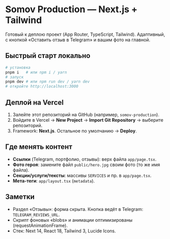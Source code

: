 # Somov Production — Next.js + Tailwind

Готовый к деплою проект (App Router, TypeScript, Tailwind). Адаптивный, с кнопкой «Оставить отзыв в Telegram» и вашим фото на главной.

## Быстрый старт локально
```bash
# установка
pnpm i   # или npm i / yarn
# запуск
pnpm dev # или npm run dev / yarn dev
# откройте http://localhost:3000
```

## Деплой на Vercel
1. Залейте этот репозиторий на GitHub (например, `somov-production`).
2. Войдите в Vercel → **New Project** → **Import Git Repository** → выберите репозиторий.
3. Framework: **Next.js**. Остальное по умолчанию → **Deploy**.

## Где менять контент
- **Ссылки** (Telegram, портфолио, отзывы): верх файла `app/page.tsx`.
- **Фото героя**: замените файл `public/hero.jpg` своим фото (то же имя файла).
- **Секции/услуги/тексты**: массивы `SERVICES` и пр. в `app/page.tsx`.
- **Мета-теги**: `app/layout.tsx` (`metadata`).

## Заметки
- Раздел «Отзывы»: форма скрыта. Кнопка ведёт в Telegram: `TELEGRAM_REVIEWS_URL`.
- Скрипт фоновых «blobs» и анимации оптимизированы (requestAnimationFrame).
- Стек: Next 14, React 18, Tailwind 3, Lucide Icons.
